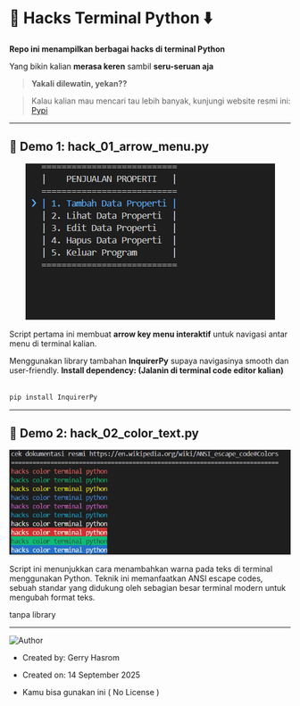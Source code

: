 # 👾 Hacks Terminal Python ⬇️

**Repo ini menampilkan berbagai hacks di terminal Python**  

Yang bikin kalian **merasa keren** sambil **seru-seruan aja**   

> **Yakali dilewatin, yekan??** 

> Kalau kalian mau mencari tau lebih banyak, kunjungi website resmi ini: [Pypi]([https://pypi.org/project/inquirerpy/](https://pypi.org/)](https://pypi.org/))

---

## 🌟 Demo 1: hack_01_arrow_menu.py

<p align="center">
  <img src="assets/hack_01_arrow_menu.gif" alt="Demo CLI" />
</p>

Script pertama ini membuat **arrow key menu interaktif** untuk navigasi antar menu di terminal kalian.  

Menggunakan library tambahan **InquirerPy** supaya navigasinya smooth dan user-friendly.
**Install dependency: (Jalanin di terminal code editor kalian)**

```bash

pip install InquirerPy

```

---



## 🌟 Demo 2: hack_02_color_text.py

<p align="center">
  <img src="assets/hack_02_color_text.gif" alt="Demo CLI" />
</p>


Script ini menunjukkan cara menambahkan warna pada teks di terminal menggunakan Python. Teknik ini memanfaatkan ANSI escape codes,
sebuah standar yang didukung oleh sebagian besar terminal modern untuk mengubah format teks.

tanpa library

---

![Author](https://img.shields.io/badge/Author-GerryHasrom-blue?style=for-the-badge)

- Created by: Gerry Hasrom

- Created on: 14 September 2025

- Kamu bisa gunakan ini ( No License ) 

